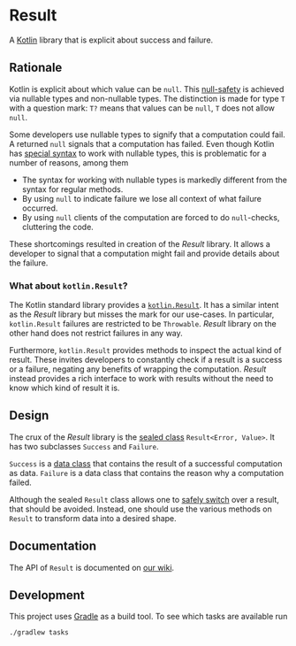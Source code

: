 # Result 
A [Kotlin][kotlin] library that is explicit about success and failure.

## Rationale
Kotlin is explicit about which value can be `null`. This [null-safety][kotlin:docs:null-safety] is achieved via 
nullable types and non-nullable types. The distinction is made for type `T` with a question mark: `T?` means that values
can be `null`, `T` does not allow `null`.

Some developers use nullable types to signify that a computation could fail. A returned `null` signals that a
computation has failed. Even though Kotlin has [special syntax][kotlin:docs:safe-calls] to work with nullable types,
this is problematic for a number of reasons, among them

* The syntax for working with nullable types is markedly different from the syntax for regular methods.
* By using `null` to indicate failure we lose all context of what failure occurred.
* By using `null` clients of the computation are forced to do `null`-checks, cluttering the code.

These shortcomings resulted in creation of the *Result* library. It allows a developer to signal that a computation
might  fail and provide details about the failure.

### What about `kotlin.Result`?
The Kotlin standard library provides a [`kotlin.Result`][kotlin:docs:Result]. It has a similar intent as the *Result*
library but misses the mark for our use-cases. In particular, `kotlin.Result` failures are restricted to be `Throwable`.
*Result* library on the other hand does not restrict failures in any way.

Furthermore, `kotlin.Result` provides methods to inspect the actual kind of result. These invites developers to
constantly check if a result is a success or a failure, negating any benefits of wrapping the computation. *Result*
instead provides a rich interface to work with results without the need to know which kind of result it is.

## Design
The crux of the _Result_ library is the [sealed class][kotlin:docs:sealed-class] `Result<Error, Value>`. It has two
subclasses `Success` and `Failure`.

`Success` is a [data class][kotlin:docs:data-class] that contains the result of a successful computation as data.
`Failure` is a data class that contains the reason why a computation failed.

Although the sealed `Result` class allows one to [safely switch][kotlin:docs:when] over a result, that should be
avoided. Instead, one should use the various methods on `Result` to transform data into a desired shape.

## Documentation
The API of `Result` is documented on [our wiki][Result:docs:API].

## Development
This project uses [Gradle][gradle] as a build tool. To see which tasks are available run

```
./gradlew tasks
```

[kotlin]: https://kotlinlang.org/
[kotlin:docs:null-safety]: https://kotlinlang.org/docs/reference/null-safety.html
[kotlin:docs:safe-calls]: https://kotlinlang.org/docs/reference/null-safety.html#safe-calls
[kotlin:docs:Result]: https://kotlinlang.org/api/latest/jvm/stdlib/kotlin/-result/
[kotlin:docs:sealed-class]: https://kotlinlang.org/docs/reference/sealed-classes.html
[kotlin:docs:data-class]: https://kotlinlang.org/docs/reference/data-classes.html
[kotlin:docs:when]: https://kotlinlang.org/docs/reference/control-flow.html#when-expression
[Result:docs:API]: https://github.com/Alliander/Result/wiki/API
[gradle]: https://gradle.org/
